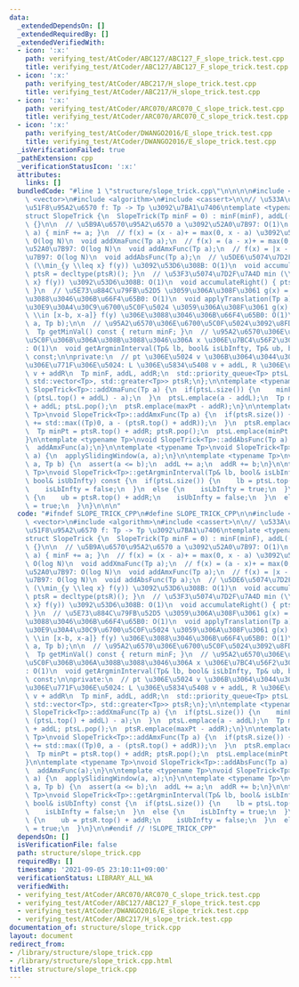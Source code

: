 ```yaml
---
data:
  _extendedDependsOn: []
  _extendedRequiredBy: []
  _extendedVerifiedWith:
  - icon: ':x:'
    path: verifying_test/AtCoder/ABC127/ABC127_F_slope_trick.test.cpp
    title: verifying_test/AtCoder/ABC127/ABC127_F_slope_trick.test.cpp
  - icon: ':x:'
    path: verifying_test/AtCoder/ABC217/H_slope_trick.test.cpp
    title: verifying_test/AtCoder/ABC217/H_slope_trick.test.cpp
  - icon: ':x:'
    path: verifying_test/AtCoder/ARC070/ARC070_C_slope_trick.test.cpp
    title: verifying_test/AtCoder/ARC070/ARC070_C_slope_trick.test.cpp
  - icon: ':x:'
    path: verifying_test/AtCoder/DWANGO2016/E_slope_trick.test.cpp
    title: verifying_test/AtCoder/DWANGO2016/E_slope_trick.test.cpp
  _isVerificationFailed: true
  _pathExtension: cpp
  _verificationStatusIcon: ':x:'
  attributes:
    links: []
  bundledCode: "#line 1 \"structure/slope_trick.cpp\"\n\n\n\n#include <queue>\n#include\
    \ <vector>\n#include <algorithm>\n#include <cassert>\n\n// \u533A\u5206\u7DDA\u5F62\
    \u51F8\u95A2\u6570 f: Tp -> Tp \u3092\u7BA1\u7406\ntemplate <typename Tp = int>\n\
    struct SlopeTrick {\n  SlopeTrick(Tp minF = 0) : minF(minF), addL((Tp)0), addR((Tp)0)\
    \ {}\n\n  // \u5B9A\u6570\u95A2\u6570 a \u3092\u52A0\u7B97: O(1)\n  void addConstFunc(Tp\
    \ a) { minF += a; }\n  // f(x) = (x - a)+ = max(0, x - a) \u3092\u52A0\u7B97:\
    \ O(log N)\n  void addXmaFunc(Tp a);\n  // f(x) = (a - x)+ = max(0, a - x) \u3092\
    \u52A0\u7B97: O(log N)\n  void addAmxFunc(Tp a);\n  // f(x) = |x - a| \u3092\u52A0\
    \u7B97: O(log N)\n  void addAbsFunc(Tp a);\n  // \u5DE6\u5074\u7D2F\u7A4D min\
    \ (\\min_{y \\leq x} f(y)) \u3092\u53D6\u308B: O(1)\n  void accumulateLeft() {\
    \ ptsR = decltype(ptsR)(); }\n  // \u53F3\u5074\u7D2F\u7A4D min (\\min_{y \\geq\
    \ x} f(y)) \u3092\u53D6\u308B: O(1)\n  void accumulateRight() { ptsL = decltype(ptsL)();\
    \ }\n  // \u5E73\u884C\u79FB\u52D5 \u3059\u306A\u308F\u3061 g(x) = f(x - a) \u306E\
    \u3088\u3046\u306B\u66F4\u65B0: O(1)\n  void applyTranslation(Tp a);\n  // \u30B9\
    \u30E9\u30A4\u30C9\u6700\u5C0F\u5024 \u3059\u306A\u308F\u3061 g(x) = \\min_{y\
    \ \\in [x-b, x-a]} f(y) \u306E\u3088\u3046\u306B\u66F4\u65B0: O(1)\n  void applySlidingWindow(Tp\
    \ a, Tp b);\n\n  // \u95A2\u6570\u306E\u6700\u5C0F\u5024\u3092\u8FD4\u3059: O(1)\n\
    \  Tp getMinVal() const { return minF; }\n  // \u95A2\u6570\u306E\u5024\u304C\u6700\
    \u5C0F\u306B\u306A\u308B\u3088\u3046\u306A x \u306E\u7BC4\u56F2\u3092\u8FD4\u3059\
    : O(1)\n  void getArgminInterval(Tp& lb, bool& isLbInfty, Tp& ub, bool& isUbInfty)\
    \ const;\n\nprivate:\n  // pt \u306E\u5024 v \u306B\u3064\u3044\u3066\u3001\u305D\
    \u306E\u771F\u306E\u5024: L \u306E\u5834\u5408 v + addL, R \u306E\u5834\u5408\
    \ v + addR\n  Tp minF, addL, addR;\n  std::priority_queue<Tp> ptsL;\n  std::priority_queue<Tp,\
    \ std::vector<Tp>, std::greater<Tp>> ptsR;\n};\n\ntemplate <typename Tp>\nvoid\
    \ SlopeTrick<Tp>::addXmaFunc(Tp a) {\n  if(ptsL.size()) {\n    minF += std::max((Tp)0,\
    \ (ptsL.top() + addL) - a);\n  }\n  ptsL.emplace(a - addL);\n  Tp maxPt = ptsL.top()\
    \ + addL; ptsL.pop();\n  ptsR.emplace(maxPt - addR);\n}\n\ntemplate <typename\
    \ Tp>\nvoid SlopeTrick<Tp>::addAmxFunc(Tp a) {\n  if(ptsR.size()) {\n    minF\
    \ += std::max((Tp)0, a - (ptsR.top() + addR));\n  }\n  ptsR.emplace(a - addR);\n\
    \  Tp minPt = ptsR.top() + addR; ptsR.pop();\n  ptsL.emplace(minPt - addL);\n\
    }\n\ntemplate <typename Tp>\nvoid SlopeTrick<Tp>::addAbsFunc(Tp a) {\n  addXmaFunc(a);\n\
    \  addAmxFunc(a);\n}\n\ntemplate <typename Tp>\nvoid SlopeTrick<Tp>::applyTranslation(Tp\
    \ a) {\n  applySlidingWindow(a, a);\n}\n\ntemplate <typename Tp>\nvoid SlopeTrick<Tp>::applySlidingWindow(Tp\
    \ a, Tp b) {\n  assert(a <= b);\n  addL += a;\n  addR += b;\n}\n\ntemplate <typename\
    \ Tp>\nvoid SlopeTrick<Tp>::getArgminInterval(Tp& lb, bool& isLbInfty, Tp& ub,\
    \ bool& isUbInfty) const {\n  if(ptsL.size()) {\n    lb = ptsL.top() + addL;\n\
    \    isLbInfty = false;\n  }\n  else {\n    isLbInfty = true;\n  }\n\n  if(ptsR.size())\
    \ {\n    ub = ptsR.top() + addR;\n    isUbInfty = false;\n  }\n  else {\n    isUbInfty\
    \ = true;\n  }\n}\n\n\n"
  code: "#ifndef SLOPE_TRICK_CPP\n#define SLOPE_TRICK_CPP\n\n#include <queue>\n#include\
    \ <vector>\n#include <algorithm>\n#include <cassert>\n\n// \u533A\u5206\u7DDA\u5F62\
    \u51F8\u95A2\u6570 f: Tp -> Tp \u3092\u7BA1\u7406\ntemplate <typename Tp = int>\n\
    struct SlopeTrick {\n  SlopeTrick(Tp minF = 0) : minF(minF), addL((Tp)0), addR((Tp)0)\
    \ {}\n\n  // \u5B9A\u6570\u95A2\u6570 a \u3092\u52A0\u7B97: O(1)\n  void addConstFunc(Tp\
    \ a) { minF += a; }\n  // f(x) = (x - a)+ = max(0, x - a) \u3092\u52A0\u7B97:\
    \ O(log N)\n  void addXmaFunc(Tp a);\n  // f(x) = (a - x)+ = max(0, a - x) \u3092\
    \u52A0\u7B97: O(log N)\n  void addAmxFunc(Tp a);\n  // f(x) = |x - a| \u3092\u52A0\
    \u7B97: O(log N)\n  void addAbsFunc(Tp a);\n  // \u5DE6\u5074\u7D2F\u7A4D min\
    \ (\\min_{y \\leq x} f(y)) \u3092\u53D6\u308B: O(1)\n  void accumulateLeft() {\
    \ ptsR = decltype(ptsR)(); }\n  // \u53F3\u5074\u7D2F\u7A4D min (\\min_{y \\geq\
    \ x} f(y)) \u3092\u53D6\u308B: O(1)\n  void accumulateRight() { ptsL = decltype(ptsL)();\
    \ }\n  // \u5E73\u884C\u79FB\u52D5 \u3059\u306A\u308F\u3061 g(x) = f(x - a) \u306E\
    \u3088\u3046\u306B\u66F4\u65B0: O(1)\n  void applyTranslation(Tp a);\n  // \u30B9\
    \u30E9\u30A4\u30C9\u6700\u5C0F\u5024 \u3059\u306A\u308F\u3061 g(x) = \\min_{y\
    \ \\in [x-b, x-a]} f(y) \u306E\u3088\u3046\u306B\u66F4\u65B0: O(1)\n  void applySlidingWindow(Tp\
    \ a, Tp b);\n\n  // \u95A2\u6570\u306E\u6700\u5C0F\u5024\u3092\u8FD4\u3059: O(1)\n\
    \  Tp getMinVal() const { return minF; }\n  // \u95A2\u6570\u306E\u5024\u304C\u6700\
    \u5C0F\u306B\u306A\u308B\u3088\u3046\u306A x \u306E\u7BC4\u56F2\u3092\u8FD4\u3059\
    : O(1)\n  void getArgminInterval(Tp& lb, bool& isLbInfty, Tp& ub, bool& isUbInfty)\
    \ const;\n\nprivate:\n  // pt \u306E\u5024 v \u306B\u3064\u3044\u3066\u3001\u305D\
    \u306E\u771F\u306E\u5024: L \u306E\u5834\u5408 v + addL, R \u306E\u5834\u5408\
    \ v + addR\n  Tp minF, addL, addR;\n  std::priority_queue<Tp> ptsL;\n  std::priority_queue<Tp,\
    \ std::vector<Tp>, std::greater<Tp>> ptsR;\n};\n\ntemplate <typename Tp>\nvoid\
    \ SlopeTrick<Tp>::addXmaFunc(Tp a) {\n  if(ptsL.size()) {\n    minF += std::max((Tp)0,\
    \ (ptsL.top() + addL) - a);\n  }\n  ptsL.emplace(a - addL);\n  Tp maxPt = ptsL.top()\
    \ + addL; ptsL.pop();\n  ptsR.emplace(maxPt - addR);\n}\n\ntemplate <typename\
    \ Tp>\nvoid SlopeTrick<Tp>::addAmxFunc(Tp a) {\n  if(ptsR.size()) {\n    minF\
    \ += std::max((Tp)0, a - (ptsR.top() + addR));\n  }\n  ptsR.emplace(a - addR);\n\
    \  Tp minPt = ptsR.top() + addR; ptsR.pop();\n  ptsL.emplace(minPt - addL);\n\
    }\n\ntemplate <typename Tp>\nvoid SlopeTrick<Tp>::addAbsFunc(Tp a) {\n  addXmaFunc(a);\n\
    \  addAmxFunc(a);\n}\n\ntemplate <typename Tp>\nvoid SlopeTrick<Tp>::applyTranslation(Tp\
    \ a) {\n  applySlidingWindow(a, a);\n}\n\ntemplate <typename Tp>\nvoid SlopeTrick<Tp>::applySlidingWindow(Tp\
    \ a, Tp b) {\n  assert(a <= b);\n  addL += a;\n  addR += b;\n}\n\ntemplate <typename\
    \ Tp>\nvoid SlopeTrick<Tp>::getArgminInterval(Tp& lb, bool& isLbInfty, Tp& ub,\
    \ bool& isUbInfty) const {\n  if(ptsL.size()) {\n    lb = ptsL.top() + addL;\n\
    \    isLbInfty = false;\n  }\n  else {\n    isLbInfty = true;\n  }\n\n  if(ptsR.size())\
    \ {\n    ub = ptsR.top() + addR;\n    isUbInfty = false;\n  }\n  else {\n    isUbInfty\
    \ = true;\n  }\n}\n\n#endif // !SLOPE_TRICK_CPP"
  dependsOn: []
  isVerificationFile: false
  path: structure/slope_trick.cpp
  requiredBy: []
  timestamp: '2021-09-05 23:10:11+09:00'
  verificationStatus: LIBRARY_ALL_WA
  verifiedWith:
  - verifying_test/AtCoder/ARC070/ARC070_C_slope_trick.test.cpp
  - verifying_test/AtCoder/ABC127/ABC127_F_slope_trick.test.cpp
  - verifying_test/AtCoder/DWANGO2016/E_slope_trick.test.cpp
  - verifying_test/AtCoder/ABC217/H_slope_trick.test.cpp
documentation_of: structure/slope_trick.cpp
layout: document
redirect_from:
- /library/structure/slope_trick.cpp
- /library/structure/slope_trick.cpp.html
title: structure/slope_trick.cpp
---
```

